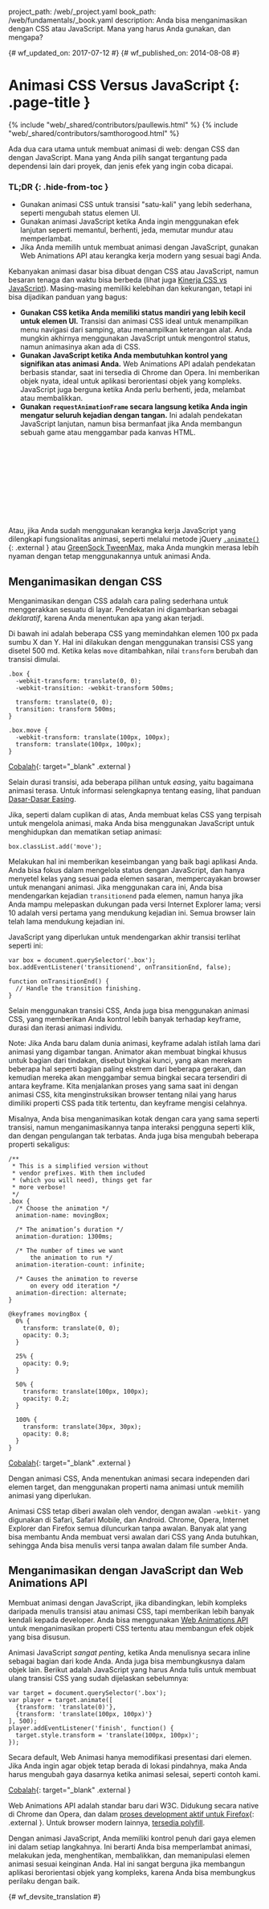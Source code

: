 project_path: /web/_project.yaml
book_path: /web/fundamentals/_book.yaml
description: Anda bisa menganimasikan dengan CSS atau JavaScript. Mana yang harus Anda gunakan, dan mengapa?

{# wf_updated_on: 2017-07-12 #}
{# wf_published_on: 2014-08-08 #}

# Animasi CSS Versus JavaScript {: .page-title }

{% include "web/_shared/contributors/paullewis.html" %}
{% include "web/_shared/contributors/samthorogood.html" %}

Ada dua cara utama untuk membuat animasi di web: dengan CSS dan dengan JavaScript. Mana yang Anda pilih sangat tergantung pada dependensi lain dari proyek, dan jenis efek yang ingin coba dicapai.

### TL;DR {: .hide-from-toc }
* Gunakan animasi CSS untuk transisi "satu-kali" yang lebih sederhana, seperti mengubah status elemen UI.
* Gunakan animasi JavaScript ketika Anda ingin menggunakan efek lanjutan seperti memantul, berhenti, jeda, memutar mundur atau memperlambat.
* Jika Anda memilih untuk membuat animasi dengan JavaScript, gunakan Web Animations API atau kerangka kerja modern yang sesuai bagi Anda.


Kebanyakan animasi dasar bisa dibuat dengan CSS atau JavaScript, namun besaran tenaga dan waktu bisa berbeda (lihat juga [Kinerja CSS vs JavaScript](animations-and-performance#css-vs-javascript-performance)). Masing-masing memiliki kelebihan dan kekurangan, tetapi ini bisa dijadikan panduan yang bagus:

* **Gunakan CSS ketika Anda memiliki status mandiri yang lebih kecil untuk elemen UI.** Transisi dan animasi CSS ideal untuk menampilkan menu navigasi dari samping, atau menampilkan keterangan alat. Anda mungkin akhirnya menggunakan JavaScript untuk mengontrol status, namun animasinya akan ada di CSS.
* **Gunakan JavaScript ketika Anda membutuhkan kontrol yang signifikan atas animasi Anda.** Web Animations API adalah pendekatan berbasis standar, saat ini tersedia di Chrome dan Opera. Ini memberikan objek nyata, ideal untuk aplikasi berorientasi objek yang kompleks. JavaScript juga berguna ketika Anda perlu berhenti, jeda, melambat atau membalikkan.
* **Gunakan `requestAnimationFrame` secara langsung ketika Anda ingin mengatur seluruh kejadian dengan tangan.** Ini adalah pendekatan JavaScript lanjutan, namun bisa bermanfaat jika Anda membangun sebuah game atau menggambar pada kanvas HTML.

<div class="video-wrapper">
  <iframe class="devsite-embedded-youtube-video" data-video-id="WaNoqBAp8NI"
          data-autohide="1" data-showinfo="0" frameborder="0" allowfullscreen>
  </iframe>
</div>

Atau, jika Anda sudah menggunakan kerangka kerja JavaScript yang dilengkapi fungsionalitas animasi, seperti melalui metode jQuery [`.animate()`](https://api.jquery.com/animate/){: .external } atau [GreenSock TweenMax](https://github.com/greensock/GreenSock-JS/tree/master/src/minified), maka Anda mungkin merasa lebih nyaman dengan tetap menggunakannya untuk animasi Anda.

<div class="clearfix"></div>

## Menganimasikan dengan CSS

Menganimasikan dengan CSS adalah cara paling sederhana untuk menggerakkan sesuatu di layar. Pendekatan ini digambarkan sebagai *deklaratif*, karena Anda menentukan apa yang akan terjadi.

Di bawah ini adalah beberapa CSS yang memindahkan elemen 100 px pada sumbu X dan Y. Hal ini dilakukan dengan menggunakan transisi CSS yang disetel 500 md. Ketika kelas `move` ditambahkan, nilai `transform` berubah dan transisi dimulai.


    .box {
      -webkit-transform: translate(0, 0);
      -webkit-transition: -webkit-transform 500ms;
    
      transform: translate(0, 0);
      transition: transform 500ms;
    }
    
    .box.move {
      -webkit-transform: translate(100px, 100px);
      transform: translate(100px, 100px);
    }
    
[Cobalah](https://googlesamples.github.io/web-fundamentals/fundamentals/design-and-ux/animations/box-move-simple.html){: target="_blank" .external }

Selain durasi transisi, ada beberapa pilihan untuk *easing*, yaitu bagaimana animasi terasa. Untuk informasi selengkapnya tentang easing, lihat panduan [Dasar-Dasar Easing](the-basics-of-easing).

Jika, seperti dalam cuplikan di atas, Anda membuat kelas CSS yang terpisah untuk mengelola animasi, maka Anda bisa menggunakan JavaScript untuk menghidupkan dan mematikan setiap animasi:


    box.classList.add('move');
    

Melakukan hal ini memberikan keseimbangan yang baik bagi aplikasi Anda. Anda bisa fokus dalam mengelola status dengan JavaScript, dan hanya menyetel kelas yang sesuai pada elemen sasaran, mempercayakan browser untuk menangani animasi. Jika menggunakan cara ini, Anda bisa mendengarkan kejadian `transitionend` pada elemen, namun hanya jika Anda mampu melepaskan dukungan pada versi Internet Explorer lama; versi 10 adalah versi pertama yang mendukung kejadian ini. Semua browser lain telah lama mendukung kejadian ini.

JavaScript yang diperlukan untuk mendengarkan akhir transisi terlihat seperti ini:


    var box = document.querySelector('.box');
    box.addEventListener('transitionend', onTransitionEnd, false);
    
    function onTransitionEnd() {
      // Handle the transition finishing.
    }
    

Selain menggunakan transisi CSS, Anda juga bisa menggunakan animasi CSS, yang memberikan Anda kontrol lebih banyak terhadap keyframe, durasi dan iterasi animasi individu.

Note: Jika Anda baru dalam dunia animasi, keyframe adalah istilah lama dari animasi yang digambar tangan. Animator akan membuat bingkai khusus untuk bagian dari tindakan, disebut bingkai kunci, yang akan merekam beberapa hal seperti bagian paling ekstrem dari beberapa gerakan, dan kemudian mereka akan menggambar semua bingkai secara tersendiri di antara keyframe. Kita menjalankan proses yang sama saat ini dengan animasi CSS, kita menginstruksikan browser tentang nilai yang harus dimiliki properti CSS pada titik tertentu, dan keyframe mengisi celahnya.

Misalnya, Anda bisa menganimasikan kotak dengan cara yang sama seperti transisi, namun menganimasikannya tanpa interaksi pengguna seperti klik, dan dengan pengulangan tak terbatas. Anda juga bisa mengubah beberapa properti sekaligus:


    /**
     * This is a simplified version without
     * vendor prefixes. With them included
     * (which you will need), things get far
     * more verbose!
     */
    .box {
      /* Choose the animation */
      animation-name: movingBox;
    
      /* The animation’s duration */
      animation-duration: 1300ms;
    
      /* The number of times we want
          the animation to run */
      animation-iteration-count: infinite;
    
      /* Causes the animation to reverse
          on every odd iteration */
      animation-direction: alternate;
    }
    
    @keyframes movingBox {
      0% {
        transform: translate(0, 0);
        opacity: 0.3;
      }
    
      25% {
        opacity: 0.9;
      }
    
      50% {
        transform: translate(100px, 100px);
        opacity: 0.2;
      }
    
      100% {
        transform: translate(30px, 30px);
        opacity: 0.8;
      }
    }
    

[Cobalah](https://googlesamples.github.io/web-fundamentals/fundamentals/design-and-ux/animations/box-move-keyframes.html){: target="_blank" .external }

Dengan animasi CSS, Anda menentukan animasi secara independen dari elemen target, dan menggunakan properti nama animasi untuk memilih animasi yang diperlukan.

Animasi CSS tetap diberi awalan oleh vendor, dengan awalan `-webkit-` yang digunakan di Safari, Safari Mobile, dan Android. Chrome, Opera, Internet Explorer dan Firefox semua diluncurkan tanpa awalan. Banyak alat yang bisa membantu Anda membuat versi awalan dari CSS yang Anda butuhkan, sehingga Anda bisa menulis versi tanpa awalan dalam file sumber Anda.

## Menganimasikan dengan JavaScript dan Web Animations API

Membuat animasi dengan JavaScript, jika dibandingkan, lebih kompleks daripada menulis transisi atau animasi CSS, tapi memberikan lebih banyak kendali kepada developer. Anda bisa menggunakan [Web Animations API](https://w3c.github.io/web-animations/) untuk menganimasikan properti CSS tertentu atau membangun efek objek yang bisa disusun.

Animasi JavaScript *sangat penting*, ketika Anda menulisnya secara inline sebagai bagian dari kode Anda. Anda juga bisa membungkusnya dalam objek lain. Berikut adalah JavaScript yang harus Anda tulis untuk membuat ulang transisi CSS yang sudah dijelaskan sebelumnya:


    var target = document.querySelector('.box');
    var player = target.animate([
      {transform: 'translate(0)'},
      {transform: 'translate(100px, 100px)'}
    ], 500);
    player.addEventListener('finish', function() {
      target.style.transform = 'translate(100px, 100px)';
    });
    

Secara default, Web Animasi hanya memodifikasi presentasi dari elemen. Jika Anda ingin agar objek tetap berada di lokasi pindahnya, maka Anda harus mengubah gaya dasarnya ketika animasi selesai, seperti contoh kami.

[Cobalah](https://googlesamples.github.io/web-fundamentals/fundamentals/design-and-ux/animations/box-move-wa.html){: target="_blank" .external }

Web Animations API adalah standar baru dari W3C. Didukung secara native di Chrome dan Opera, dan dalam [proses development aktif untuk Firefox](https://birtles.github.io/areweanimatedyet/){: .external }. Untuk browser modern lainnya, [tersedia polyfill](https://github.com/web-animations/web-animations-js).

Dengan animasi JavaScript, Anda memiliki kontrol penuh dari gaya elemen ini dalam setiap langkahnya. Ini berarti Anda bisa memperlambat animasi, melakukan jeda, menghentikan, membalikkan, dan memanipulasi elemen animasi sesuai keinginan Anda. Hal ini sangat berguna jika membangun aplikasi berorientasi objek yang kompleks, karena Anda bisa membungkus perilaku dengan baik.


{# wf_devsite_translation #}
